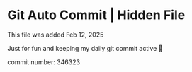 # Git Auto Commit | Hidden File

This file was added Feb 12, 2025

Just for fun and keeping my daily git commit active 🤪

commit number: 346323
